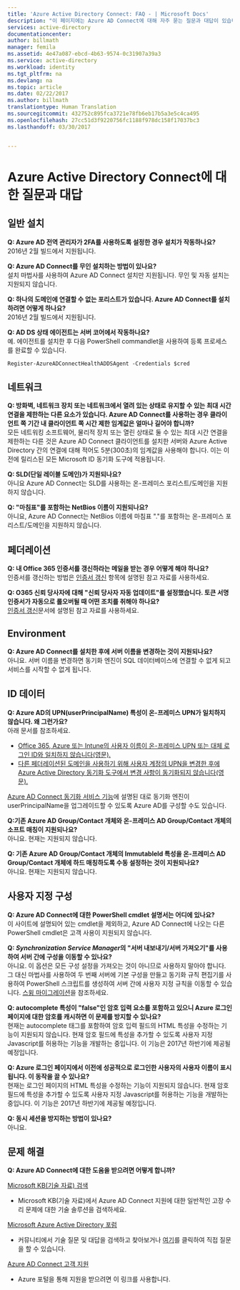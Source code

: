 ```yaml
---
title: 'Azure Active Directory Connect: FAQ - | Microsoft Docs'
description: "이 페이지에는 Azure AD Connect에 대해 자주 묻는 질문과 대답이 있습니다."
services: active-directory
documentationcenter: 
author: billmath
manager: femila
ms.assetid: 4e47a087-ebcd-4b63-9574-0c31907a39a3
ms.service: active-directory
ms.workload: identity
ms.tgt_pltfrm: na
ms.devlang: na
ms.topic: article
ms.date: 02/22/2017
ms.author: billmath
translationtype: Human Translation
ms.sourcegitcommit: 432752c895fca3721e78fb6eb17b5a3e5c4ca495
ms.openlocfilehash: 27cc51d3f9220756fc1188f978dc158f17037bc3
ms.lasthandoff: 03/30/2017


---
```

# <a name="frequently-asked-questions-for-azure-active-directory-connect"></a>Azure Active Directory Connect에 대한 질문과 대답

## <a name="general-installation"></a>일반 설치
**Q: Azure AD 전역 관리자가 2FA를 사용하도록 설정한 경우 설치가 작동하나요?**  
2016년 2월 빌드에서 지원됩니다.

**Q: Azure AD Connect를 무인 설치하는 방법이 있나요?**  
설치 마법사를 사용하여 Azure AD Connect 설치만 지원됩니다. 무인 및 자동 설치는 지원되지 않습니다.

**Q: 하나의 도메인에 연결할 수 없는 포리스트가 있습니다. Azure AD Connect를 설치하려면 어떻게 하나요?**  
2016년 2월 빌드에서 지원됩니다.

**Q: AD DS 상태 에이전트는 서버 코어에서 작동하나요?**  
예. 에이전트를 설치한 후 다음 PowerShell commandlet을 사용하여 등록 프로세스를 완료할 수 있습니다. 

`Register-AzureADConnectHealthADDSAgent -Credentials $cred`

## <a name="network"></a>네트워크
**Q: 방화벽, 네트워크 장치 또는 네트워크에서 열려 있는 상태로 유지할 수 있는 최대 시간 연결을 제한하는 다른 요소가 있습니다. Azure AD Connect를 사용하는 경우 클라이언트 쪽 기간 내 클라이언트 쪽 시간 제한 임계값은 얼마나 길어야 합니까?**  
모든 네트워킹 소프트웨어, 물리적 장치 또는 열린 상태로 둘 수 있는 최대 시간 연결을 제한하는 다른 것은 Azure AD Connect 클라이언트를 설치한 서버와 Azure Active Directory 간의 연결에 대해 적어도 5분(300초)의 임계값을 사용해야 합니다. 이는 이전에 릴리스된 모든 Microsoft ID 동기화 도구에 적용됩니다.

**Q: SLD(단일 레이블 도메인)가 지원되나요?**  
아니요 Azure AD Connect는 SLD를 사용하는 온-프레미스 포리스트/도메인을 지원하지 않습니다.

**Q: "마침표"를 포함하는 NetBios 이름이 지원되나요?**  
아니요, Azure AD Connect는 NetBios 이름에 마침표 "."를 포함하는 온-프레미스 포리스트/도메인을 지원하지 않습니다.

## <a name="federation"></a>페더레이션
**Q: 내 Office 365 인증서를 갱신하라는 메일을 받는 경우 어떻게 해야 하나요?**  
인증서를 갱신하는 방법은 [인증서 갱신](active-directory-aadconnect-o365-certs.md) 항목에 설명된 참고 자료를 사용하세요.

**Q: O365 신뢰 당사자에 대해 "신뢰 당사자 자동 업데이트"를 설정했습니다. 토큰 서명 인증서가 자동으로 롤오버될 때 어떤 조치를 취해야 하나요?**  
[인증서 갱신](active-directory-aadconnect-o365-certs.md)문서에 설명된 참고 자료를 사용하세요.

## <a name="environment"></a>Environment
**Q: Azure AD Connect를 설치한 후에 서버 이름을 변경하는 것이 지원되나요?**  
아니요. 서버 이름을 변경하면 동기화 엔진이 SQL 데이터베이스에 연결할 수 없게 되고 서비스를 시작할 수 없게 됩니다.

## <a name="identity-data"></a>ID 데이터
**Q: Azure AD의 UPN(userPrincipalName) 특성이 온-프레미스 UPN가 일치하지 않습니다. 왜 그런가요?**  
아래 문서를 참조하세요.

* [Office 365, Azure 또는 Intune의 사용자 이름이 온-프레미스 UPN 또는 대체 로그인 ID와 일치하지 않습니다(영문).](https://support.microsoft.com/en-us/kb/2523192)
* [다른 페더레이션된 도메인을 사용하기 위해 사용자 계정의 UPN을 변경한 후에 Azure Active Directory 동기화 도구에서 변경 사항이 동기화되지 않습니다(영문).](https://support.microsoft.com/en-us/kb/2669550)

[Azure AD Connect 동기화 서비스 기능](active-directory-aadconnectsyncservice-features.md)에 설명된 대로 동기화 엔진이 userPrincipalName을 업그레이드할 수 있도록 Azure AD를 구성할 수도 있습니다.

**Q:기존 Azure AD Group/Contact 개체와 온-프레미스 AD Group/Contact 개체의 소프트 매칭이 지원되나요?**  
아니요. 현재는 지원되지 않습니다.

**Q: 기존 Azure AD Group/Contact 개체의 ImmutableId 특성을 온-프레미스 AD Group/Contact 개체에 하드 매칭하도록 수동 설정하는 것이 지원되나요?**  
아니요. 현재는 지원되지 않습니다.



## <a name="custom-configuration"></a>사용자 지정 구성
**Q: Azure AD Connect에 대한 PowerShell cmdlet 설명서는 어디에 있나요?**  
이 사이트에 설명되어 있는 cmdlet을 제외하고, Azure AD Connect에 나오는 다른 PowerShell cmdlet은 고객 사용이 지원되지 않습니다.

**Q: *Synchronization Service Manager*의 "서버 내보내기/서버 가져오기"를 사용하여 서버 간에 구성을 이동할 수 있나요?**  
아니요. 이 옵션은 모든 구성 설정을 가져오는 것이 아니므로 사용하지 말아야 합니다. 그 대신 마법사를 사용하여 두 번째 서버에 기본 구성을 만들고 동기화 규칙 편집기를 사용하여 PowerShell 스크립트를 생성하여 서버 간에 사용자 지정 규칙을 이동할 수 있습니다. [스윙 마이그레이션](active-directory-aadconnect-upgrade-previous-version.md#swing-migration)을 참조하세요.

**Q: autocomplete 특성이 "false"인 암호 입력 요소를 포함하고 있으니 Azure 로그인 페이지에 대한 암호를 캐시하면 이 문제를 방지할 수 있나요?**</br>
현재는 autocomplete 태그를 포함하여 암호 입력 필드의 HTML 특성을 수정하는 기능이 지원되지 않습니다. 현재 암호 필드에 특성을 추가할 수 있도록 사용자 지정 Javascript를 허용하는 기능을 개발하는 중입니다. 이 기능은 2017년 하반기에 제공될 예정입니다.

**Q: Azure 로그인 페이지에서 이전에 성공적으로 로그인한 사용자의 사용자 이름이 표시됩니다.  이 동작을 끌 수 있나요?**</br>
현재는 로그인 페이지의 HTML 특성을 수정하는 기능이 지원되지 않습니다. 현재 암호 필드에 특성을 추가할 수 있도록 사용자 지정 Javascript를 허용하는 기능을 개발하는 중입니다. 이 기능은 2017년 하반기에 제공될 예정입니다.

**Q: 동시 세션을 방지하는 방법이 있나요?**</br>
아니요.



## <a name="troubleshooting"></a>문제 해결
**Q: Azure AD Connect에 대한 도움을 받으려면 어떻게 합니까?**

[Microsoft KB(기술 자료) 검색](https://www.microsoft.com/en-us/Search/result.aspx?q=azure%20active%20directory%20connect&form=mssupport)

* Microsoft KB(기술 자료)에서 Azure AD Connect 지원에 대한 일반적인 고장 수리 문제에 대한 기술 솔루션을 검색하세요.

[Microsoft Azure Active Directory 포럼](https://social.msdn.microsoft.com/Forums/azure/en-US/home?forum=WindowsAzureAD)

* 커뮤니티에서 기술 질문 및 대답을 검색하고 찾아보거나 [여기](https://social.msdn.microsoft.com/Forums/azure/en-US/newthread?category=windowsazureplatform&forum=WindowsAzureAD&prof=required)를 클릭하여 직접 질문을 할 수 있습니다.

[Azure AD Connect 고객 지원](https://manage.windowsazure.com/?getsupport=true)

* Azure 포털을 통해 지원을 받으려면 이 링크를 사용합니다.


